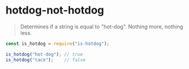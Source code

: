 # hotdog-not-hotdog

> Determines if a string is equal to "hot-dog". Nothing more, nothing less.

```js
const is_hotdog = require("is-hotdog");

is_hotdog("hot-dog"); // true
is_hotdog("taco");    // false
